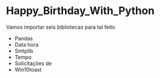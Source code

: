 # Happy_Birthday_With_Python

Vamos importar seis bibliotecas para tal feito

- Pandas
- Data hora
- Smtplib
- Tempo
- Solicitações de
- Win10toast
